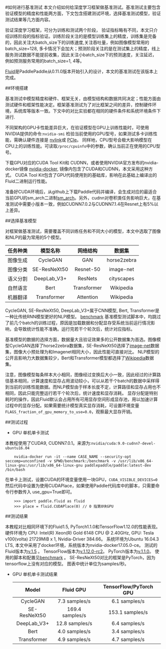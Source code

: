#如何进行基准测试
本文介绍如何给深度学习框架做基准测试。基准测试主要包含验证模型的精度和性能两方面，下文包含搭建测试环境，选择基准测试模型，验证测试结果等几方面内容。

验证深度学习框架，可分为训练和测试两个阶段， 验证指标略有不同，本文只介绍训练阶段的指标验证。训练阶段关注的是模型训练集上的精度，训练集是完备的，因此关注大batch\_size下的训练速度,关注吞吐量，例如图像模型常用的batch\_size=128, 多卡情况下会加大；预测阶段关注的是在测试集上的精度，线上服务测试数据不能提前收集，因此关注小batch\_size下的预测速度，关注延迟，例如预测服务常用的batch\_size=1, 4等。

[Fluid](https://github.com/PaddlePaddle/Paddle>)是PaddlePaddle从0.11.0版本开始引入的设计，本文的基准测试在该版本上完成。


##环境搭建

基准测试中模型精度和硬件、框架无关，由模型结构和数据共同决定；性能方面由测试硬件和框架性能决定。框架基准测试为了对比框架之间的差异，控制硬件环境，系统库等版本一致。下文中的对比实验都在相同的硬件条件和系统环境条件下进行.


不同架构的GPU卡性能差异巨大，在验证模型在GPU上训练性能时，可使用NVIDIA提供的命令:```nvidia-smi``` 检验当前使用的GPU型号，如果测试多卡训练性能，需确认硬件连接是 [nvlink](https://zh.wikipedia.org/zh/NVLink)或 [PCIe](https://zh.wikipedia.org/zh-hans/PCI_Express)。 同样地，CPU型号会极大影响模型在CPU上的训练性能。可读取`/proc/cpuinfo`中的参数，确认当前正在使用的CPU型号。

下载GPU对应的CUDA Tool Kit和 CUDNN，或者使用NVIDIA官方发布的nvidia-docker镜像 [nvidia-docker](https://github.com/NVIDIA/nvidia-docker), 镜像内包含了CUDA和CUDNN，本文采用这种方式。 CUDA Tool Kit包含了GPU代码使用到的基础库，影响在此基础上编译出的Fluid二进制运行性能。

准备好CUDA环境后，从github上下载Paddle代码并编译，会生成对应的最适合当前GPU的sm\_arch二进制[sm\_arch](https://docs.nvidia.com/cuda/cuda-compiler-driver-nvcc/index.html)。另外，cudnn对卷积类任务影响巨大，在基准测试中需要小版本一致，例如CUDNN7.0.2与CUDNN7.1.4在Resnet上有5%以上差异。


##选择基准模型

对框架做基准测试，需要覆盖不同训练任务和不同大小的模型，本文中选取了图像和NLP的最为常用的5个模型。

任务种类|        模型名称|       网络结构|         数据集     
:---:|:--:|:---:|:---:
图像生成|      CycleGAN|         GAN|              horse2zebra
图像分类|      SE-ResNeXt50|        Resnet-50|          image-net
语义分割|      DeepLab_V3+|  ResNets|       cityscapes
自然语言|      Bert|       Transformer|       Wikipedia
机器翻译|      Transformer|           Attention|             Wikipedia

CycleGAN, SE-ResNeXt50, DeepLab_V3+属于CNN模型, Bert, Transformer是一种比传统RNN模型更好的NLP模型。
[benchmark](https://github.com/PaddlePaddle/Paddle/tree/develop/benchmark/fluid)
基准模型测试脚本中，均跳过了前几个batch的训练过程，原因是加载数据和分配显存受系统当前运行情况影响，会导致统计性能不准确。运行完若干个轮次后，统计对应指标。


基准模型的数据的选择方面，数据量大且验证效果多的公开数据集为首选。图像模型CycleGAN选择了horse2zebra数据集，SE-ResNeXt50选择了[image-net](http://www.image-net.org/challenges/LSVRC/2012/nnoupb)数据集，图像大小预处理为和Imagenet相同大小，因此性能可直接对比。
NLP模型的公开且影响力大数据集较少，Bert和Transformer模型都选择了[Wikipedia](https://dumps.wikimedia.org/enwiki/latest/enwiki-latest-pages-articles.xml.bz2)数据集。


注意，图像模型每条样本大小相同，图像经过变换后大小一致，因此经过的计算路径基本相同，计算速度和显存占用波动较小，可以从若干个batch的数据中采样得到当前的训练性能数据。而NLP模型由于样本长度不定，计算路径和显存占用也不相同，因此只能完整运行若干个轮次后，统计速度和显存消耗。
显存分配是特别耗时的操作，因此Fluid默认会占用所有可用显存空间形成显存池，用以加速计算过程中的显存分配。如果需要统计模型真实显存消耗，可设置环境变量`FLAGS_fraction_of_gpu_memory_to_use=0.0`，观察最大显存开销。


##测试过程

-  GPU 单机单卡测试

本教程使用了CUDA9, CUDNN7.0.1。来源为:```nvidia/cuda:9.0-cudnn7-devel-ubuntu16.04```

```
    nvidia-docker run -it --name CASE_NAME --security-opt seccomp=unconfined -v $PWD/benchmark:/benchmark -v /usr/lib/x86_64-linux-gnu:/usr/lib/x86_64-linux-gnu paddlepaddle/paddle:latest-dev /bin/bash
```
在单卡上测试，设置CUDA的环境变量使用一块GPU，``CUDA_VISIBLE_DEVICES=0``
然后代码中设置为使用CUDAPlace，如果使用Paddle代码库中的脚本，只需要命令行参数传入 use_gpu=True即可。

```
    >>> import paddle.fluid as fluid
    >>> place = fluid.CUDAPlace(0) // 0 指第0块GPU
```

##测试结果

本教程对比相同环境下的Fluid1.5, PyTorch1.1.0和TensorFlow1.12.0的性能表现。
硬件环境为 CPU: Intel(R) Xeon(R) Gold 6148 CPU @ 2.40GHz, GPU: Tesla v100(volta) 21729MiB x 1, Nvidia-Driver 384.66。
系统环境为Ubuntu 16.04.3 LTS, 本文中采用了docker环境，系统版本为nvidia-docker17.05.0-ce。
测试的Fluid版本为[v.1.5](https://github.com/PaddlePaddle/Paddle/tree/release/1.5) 。
TensorFlow版本为[v.1.12.0-rc2](https://github.com/tensorflow/tensorflow/tree/v1.12.0-rc2)。
PyTorch版本为[v.1.1.0](https://github.com/pytorch/pytorch/tree/v1.1.0)。
使用的脚本和配置见[benchmark](https://github.com/PaddlePaddle/Paddle/tree/develop/benchmark/fluid) 。
SE-ResNeXt50对比的框架是PyTorch，因为tensorflow上没有对应的模型。
图表中统计单位为samples/秒。

 

- GPU 单机单卡测试结果

  Model|Fluid GPU|  TensorFlow/PyTorch GPU
  :---:|:--:|:---:
  CycleGAN|              7.3 samples/s|               6.1 samples/s
  SE-ResNeXt50|             169.4 samples/s  |              153.1 samples/s
  DeepLab_V3+|          12.8 samples/s  |              6.4 samples/s
  Bert|       4.0 samples/s   |              3.4 samples/s
  Transformer|            4.9 samples/s   |              4.7 samples/s

